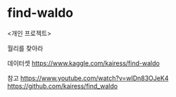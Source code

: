 # find-waldo
<개인 프로젝트>

월리를 찾아라

데이터셋
https://www.kaggle.com/kairess/find-waldo

참고
https://www.youtube.com/watch?v=wIDn83OJeK4
https://github.com/kairess/find_waldo



